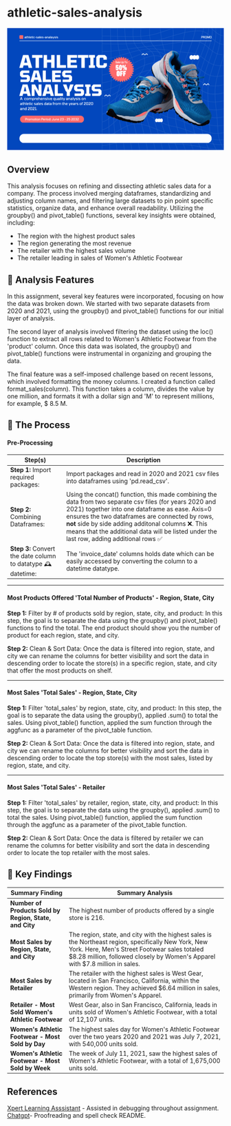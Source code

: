 # athletic-sales-analysis
![gif of shoe advertisement as project logo](logo.gif)
## Overview

This analysis focuses on refining and dissecting athletic sales data for a company. The process involved merging dataframes, standardizing and adjusting column names, and filtering large datasets to pin point specific statistics, organize data, and enhance overall readability. Utilizing the groupby() and pivot_table() functions, several key insights were obtained, including:

- The region with the highest product sales
- The region generating the most revenue
- The retailer with the highest sales volume
- The retailer leading in sales of Women's Athletic Footwear

## 🔦 Analysis Features

In this assignment, several key features were incorporated, focusing on how the data was broken down. We started with two separate datasets from 2020 and 2021, using the groupby() and pivot_table() functions for our initial layer of analysis.

The second layer of analysis involved filtering the dataset using the loc() function to extract all rows related to Women's Athletic Footwear from the 'product' column. Once this data was isolated, the groupby() and pivot_table() functions were instrumental in organizing and grouping the data.

The final feature was a self-imposed challenge based on recent lessons, which involved formatting the money columns. I created a function called format_sales(column). This function takes a column, divides the value by one million, and formats it with a dollar sign and 'M' to represent millions, for example, $ 8.5 M.

## 📲 The Process

#### Pre-Processing

| Step(s)         | Description         |
| ----------------- | ---------------- |
| **Step 1:** Import required packages:   | Import packages and read in 2020 and 2021 csv files into dataframes using 'pd.read_csv'.     |
| **Step 2:** Combining Dataframes:      | Using the concat() function, this made combining the data from two separate csv files (for years 2020 and 2021) together into one dataframe as ease. Axis=0 ensures the two dataframes are connected by rows, **not**  side by side adding additonal columns ❌. This means that the additional data will be listed under the last row, adding additional rows ✅ |
| **Step 3:** Convert the date column to datatype 🕰️ datetime: | The 'invoice_date' columns holds date which can be easily accessed by converting the column to a datetime datatype.    |
---
#### Most Products Offered 'Total Number of Products' - Region, State, City
**Step 1:** Filter by # of products sold by region, state, city, and product: In this step, the goal is to separate the data using the groupby() and pivot_table() functions to find the total. The end product should show you the number of product for each region, state, and city.    

**Step 2:** Clean & Sort Data: Once the data is filtered into region, state, and city we can rename the columns for better visibility and sort the data in descending order to locate the store(s) in a specific region, state, and city that offer the most products on shelf.    

---
#### Most Sales 'Total Sales' - Region, State, City
**Step 1:** Filter 'total_sales' by region, state, city, and product: In this step, the goal is to separate the data using the groupby(), applied .sum() to total the sales. Using pivot_table() function, applied the sum function through the aggfunc as a parameter of the pivot_table function.    

**Step 2:** Clean & Sort Data: Once the data is filtered into region, state, and city we can rename the columns for better visibility and sort the data in descending order to locate the top store(s) with the most sales, listed by region, state, and city.    

---
#### Most Sales 'Total Sales' - Retailer
**Step 1:** Filter 'total_sales' by retailer, region, state, city, and product: In this step, the goal is to separate the data using the groupby(), applied .sum() to total the sales. Using pivot_table() function, applied the sum function through the aggfunc as a parameter of the pivot_table function.    

**Step 2:** Clean & Sort Data: Once the data is filtered by retailer we can rename the columns for better visibility and sort the data in descending order to locate the top retailer with the most sales.

## 🔬 Key Findings

| **Summary Finding**                | **Summary Analysis**     |
| ------------------------------ | -------- |
| **Number of Products Sold by Region, State, and City** | The highest number of products offered by a single store is 216.| 
| **Most Sales by Region, State, and City**              | The region, state, and city with the highest sales is the Northeast region, specifically New York, New York. Here, Men's Street Footwear sales totaled $8.28 million, followed closely by Women's Apparel with $7.8 million in sales.| 
 |**Most Sales by Retailer**  | The retailer with the highest sales is West Gear, located in San Francisco, California, within the Western region. They achieved $6.64 million in sales, primarily from Women's Apparel.|      
 |**Retailer - Most Sold Women's Athletic Footwear**    | West Gear, also in San Francisco, California, leads in units sold of Women's Athletic Footwear, with a total of 12,107 units. |  
 |**Women's Athletic Footwear - Most Sold by Day**    | The highest sales day for Women's Athletic Footwear over the two years 2020 and 2021 was July 7, 2021, with 540,000 units sold.|
 |**Women's Athletic Footwear - Most Sold by Week**   | The week of July 11, 2021, saw the highest sales of Women's Athletic Footwear, with a total of 1,675,000 units sold. |                                        


## References

[Xpert Learning Asssistant](https://bootcampspot.instructure.com/courses/6028/external_tools/313) - Assisted in debugging throughout assignment.
[Chatgpt](https://chatgpt.com/)- Proofreading and spell check README.